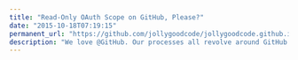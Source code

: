 ```yaml
---
title: "Read-Only OAuth Scope on GitHub, Please?"
date: "2015-10-18T07:19:15"
permanent_url: "https://github.com/jollygoodcode/jollygoodcode.github.io/issues/6"
description: "We love @GitHub. Our processes all revolve around GitHub. Naturally by extension, we love the GitHub API, because it allows us to do creative things with GitHub."
---
```

